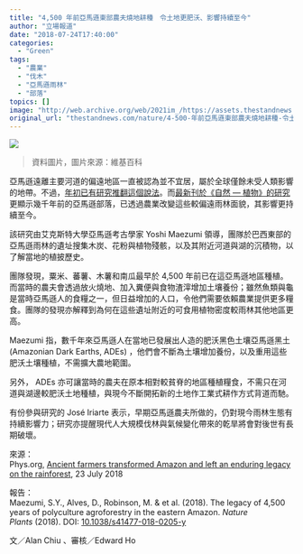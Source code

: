 ```yaml
---
title: "4,500 年前亞馬遜東部農夫燒地耕種　令土地更肥沃、影響持續至今"
author: "立場報道"
date: "2018-07-24T17:40:00"
categories:
  - "Green"
tags:
  - "農業"
  - "伐木"
  - "亞馬遜雨林"
  - "部落"
topics: []
image: "http://web.archive.org/web/2021im_/https://assets.thestandnews.com/media/photos/burn_E7TAJ.png"
original_url: "thestandnews.com/nature/4-500-年前亞馬遜東部農夫燒地耕種-令土地更肥沃-影響持續至今"
---
```

![](http://web.archive.org/web/2021im_/https://assets.thestandnews.com/media/photos/burn_E7TAJ.png)
> 資料圖片，圖片來源：維基百科

亞馬遜遠離主要河道的偏遠地區一直被認為並不宜居，屬於全球僅餘未受人類影響的地帶。不過，[年初已有研究推翻這個說法](../../cosmos/%E4%BA%9E%E9%A6%AC%E9%81%9C%E5%81%8F%E9%81%A0%E5%9C%B0%E5%8D%80%E6%88%96%E6%9B%BE%E6%9C%89%E9%81%8E%E7%99%BE%E8%90%AC%E4%BA%BA%E5%B1%85%E4%BD%8F/)。而[最新刊於《自然 — 植物》的研究](http://web.archive.org/web/20211229132822/https://www.nature.com/articles/s41477-018-0205-y)更顯示幾千年前的亞馬遜部落，已透過農業改變這些較偏遠雨林面貌，其影響更持續至今。

該研究由艾克斯特大學亞馬遜考古學家 Yoshi Maezumi 領導，團隊於巴西東部的亞馬遜雨林的遺址搜集木炭、花粉與植物殘骸，以及其附近河道與湖的沉積物，以了解當地的植披歷史。

團隊發現，粟米、蕃薯、木薯和南瓜最早於 4,500 年前已在這亞馬遜地區種植。而當時的農夫會透過放火燒地、加入糞便與食物渣滓增加土壤養份；雖然魚類與龜是當時亞馬遜人的食糧之一，但日益增加的人口，令他們需要依賴農業提供更多糧食。團隊的發現亦解釋到為何在這些遺址附近的可食用植物密度較雨林其他地區更高。

Maezumi 指，數千年來亞馬遜人在當地已發展出人造的肥沃黑色土壤亞馬遜黑土 (Amazonian Dark Earths, ADEs) ，他們會不斷為土壤增加養份，以及重用這些肥沃土壤種植，不需擴大農地範圍。

另外， ADEs 亦可讓當時的農夫在原本相對較貧脊的地區種植糧食，不需只在河道與湖邊較肥沃土地種植，與現今不斷開拓新的土地作工業式耕作方式背道而馳。

有份參與研究的 José Iriarte 表示，早期亞馬遜農夫所做的，仍對現今雨林生態有持續影響力；研究亦提醒現代人大規模伐林與氣候變化帶來的乾旱將會對後世有長期破壞。

來源：  
Phys.org, [Ancient farmers transformed Amazon and left an enduring legacy on the rainforest](http://web.archive.org/web/20211229132822/https://phys.org/news/2018-07-ancient-farmers-amazon-left-legacy.html), 23 July 2018

報告：  
Maezumi, S.Y., Alves, D., Robinson, M. & et al. (2018). The legacy of 4,500 years of polyculture agroforestry in the eastern Amazon. _Nature Plants_ (2018). DOI: [10.1038/s41477-018-0205-y](http://web.archive.org/web/20211229132822/https://www.nature.com/articles/s41477-018-0205-y)

文／Alan Chiu 、審核／Edward Ho